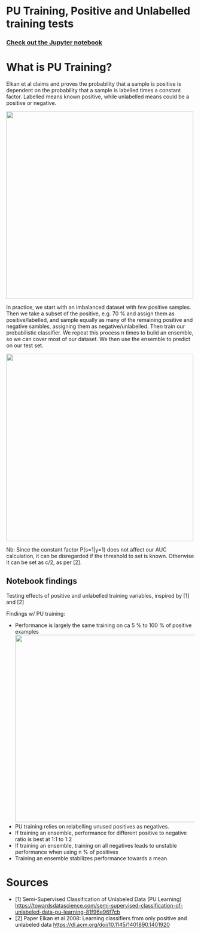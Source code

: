 # PU Training, Positive and Unlabelled training tests

### [Check out the Jupyter notebook](https://github.com/Magnushhoie/PU_Training_tests/blob/main/PU_Training.ipynb)

# What is PU Training?
Elkan et al claims and proves the probability that a sample is positive is dependent on the probability that a sample is labelled times a constant factor. Labelled means known positive, while unlabelled means could be a positive or negative.

<img src="https://github.com/Magnushhoie/PU_Training_tests/blob/main/figures/formula.png" width="500">

In practice, we start with an imbalanced dataset with few positive samples. Then we take a subset of the positive, e.g. 70 % and assign them as positive/labelled, and sample equally as many of the remaining positive and negative sambles, assigning them as negative/unlabelled. Then train our probabilistic classifier. We repeat this process n times to build an ensemble, so we can cover most of our dataset. We then use the ensemble to predict on our test set.

<img src="https://github.com/Magnushhoie/PU_Training_tests/blob/main/figures/example_paper.png" width="500">

Nb: Since the constant factor P(s=1|y=1) does not affect our AUC calculation, it can be disregarded if the threshold to set is known. Otherwise it can be set as c/2, as per [2].

## Notebook findings
Testing effects of positive and unlabelled training variables, inspired by [1] and [2]

Findings w/ PU training:
- Performance is largely the same training on ca 5 % to 100 % of positive examples <img src="https://github.com/Magnushhoie/PU_Training_tests/blob/main/figures/pos_frac.png" width="500">
- PU training relies on relabelling unused positives as negatives.
- If training an ensemble, performance for different positive to negative ratio is best at 1:1 to 1:2
- If training an ensemble, training on all negatives leads to unstable performance when using n % of positives
- Training an ensemble stabilizes performance towards a mean


# Sources
- [1] Semi-Supervised Classification of Unlabeled Data (PU Learning) https://towardsdatascience.com/semi-supervised-classification-of-unlabeled-data-pu-learning-81f96e96f7cb
- [2] Paper Elkan et al 2008: Learning classifiers from only positive and unlabeled data https://dl.acm.org/doi/10.1145/1401890.1401920


